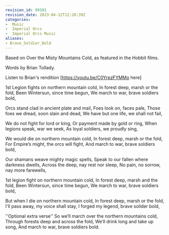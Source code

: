```yaml
---
revision_id: 99101
revision_date: 2023-04-12T12:20:39Z
categories:
-  Music
-  Imperial Orcs
-  Imperial Orcs Music
aliases:
- Brave_Soldier_Bold
---
```





Based on Over the Misty Mountains Cold, as featured in the Hobbit films.

Words by Brian Tollady.

Listen to Brian's rendition [https://youtu.be/C0YrpzFYMMo here]


1st Legion fights on northern mountain cold,
In forest deep, marsh or the fold,
Been Wintersun, since time begun,
We march to war, brave soldiers bold,

Orcs stand clad in ancient plate and mail,
Foes look on, faces pale,
Those foes we dread, soon slain and dead,
We have but one life, we shall not fail,

We do not fight for lord or king,
Or payment made by gold or ring,
When legions speak, war we seek,
As loyal soldiers, we proudly sing,

We would die on northern mountain cold,
In forest deep, marsh or the fold,
For Empire’s might, the orcs will fight,
And march to war, brave soldiers bold,

Our shamans weave mighty magic spells,
Speak to our fallen where darkness dwells,
Across the deep, nay rest nor sleep,
No pain, no sorrow, nay more farewells,

1st legion fight on northern mountain cold,
In forest deep, marsh and the fold,
Been Wintersun, since time begun,
We march to war, brave soldiers bold,

But when I die on northern mountain cold,
In forest deep, marsh or the fold,
I'll pass away, my voice shall stay,
I forged my legend, brave solider bold,

''Optional extra verse''
So we’ll march over the northern mountains cold,
Through forests deep and across the fold,
We’ll drink long and take up song,
And march to war, brave soldiers bold.
